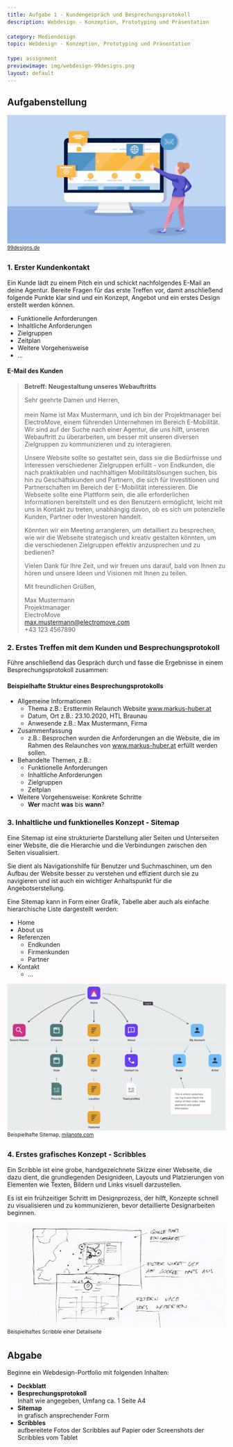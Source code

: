 ```yaml
---
title: Aufgabe 1 - Kundengespräch und Besprechungsprotokoll
description: Webdesign - Konzeption, Prototyping und Präsentation

category: Mediendesign
topic: Webdesign - Konzeption, Prototyping und Präsentation

type: assignment
previewimage: img/webdesign-99designs.png
layout: default
---
```

## Aufgabenstellung
![img.png](img/webdesign-99designs.png)
<sup>[99designs.de](https://99designs.de/blog/web-digitales-design/was-ist-webdesign)</sup>




### 1. Erster Kundenkontakt

Ein Kunde lädt zu einem Pitch ein und schickt nachfolgendes E-Mail an deine Agentur. Bereite Fragen für das erste Treffen vor, damit anschließend folgende Punkte klar sind und ein Konzept, Angebot und ein erstes Design erstellt werden können.

- Funktionelle Anforderungen
- Inhaltliche Anforderungen
- Zielgruppen
- Zeitplan
- Weitere Vorgehensweise
- ...


#### E-Mail des Kunden
> **Betreff: Neugestaltung unseres Webauftritts**
>
> Sehr geehrte Damen und Herren,<br><br>
> mein Name ist Max Mustermann, und ich bin der Projektmanager bei ElectroMove, einem führenden Unternehmen im Bereich E-Mobilität. Wir sind auf der Suche nach einer Agentur, die uns hilft, unseren Webauftritt zu überarbeiten, um besser mit unseren diversen Zielgruppen zu kommunizieren und zu interagieren.
>
> Unsere Website sollte so gestaltet sein, dass sie die Bedürfnisse und Interessen verschiedener Zielgruppen erfüllt - von Endkunden, die nach praktikablen und nachhaltigen Mobilitätslösungen suchen, bis hin zu Geschäftskunden und Partnern, die sich für Investitionen und Partnerschaften im Bereich der E-Mobilität interessieren. Die Webseite sollte eine Plattform sein, die alle erforderlichen Informationen bereitstellt und es den Benutzern ermöglicht, leicht mit uns in Kontakt zu treten, unabhängig davon, ob es sich um potenzielle Kunden, Partner oder Investoren handelt.
>
> Könnten wir ein Meeting arrangieren, um detailliert zu besprechen, wie wir die Webseite strategisch und kreativ gestalten könnten, um die verschiedenen Zielgruppen effektiv anzusprechen und zu bedienen?
>
> Vielen Dank für Ihre Zeit, und wir freuen uns darauf, bald von Ihnen zu hören und unsere Ideen und Visionen mit Ihnen zu teilen.
>
> Mit freundlichen Grüßen,
>
> Max Mustermann  
> Projektmanager  
> ElectroMove  
> [max.mustermann@electromove.com ](mailto:max.mustermann@electromove.com) <br>
> +43 123 4567890

### 2. Erstes Treffen mit dem Kunden und Besprechungsprotokoll

Führe anschließend das Gespräch durch und fasse die Ergebnisse in einem Besprechungsprotokoll zusammen:

#### Beispielhafte Struktur eines Besprechungsprotokolls
- Allgemeine Informationen
    - Thema z.B.: Ersttermin Relaunch Website www.markus-huber.at
    - Datum, Ort z.B.: 23.10.2020, HTL Braunau
    - Anwesende z.B.: Max Mustermann, Firma
- Zusammenfassung
    - z.B.: Besprochen wurden die Anforderungen an die Website, die im Rahmen des Relaunches von
      www.markus-huber.at erfüllt werden sollen.
- Behandelte Themen, z.B.:
    - Funktionelle Anforderungen
    - Inhaltliche Anforderungen
    - Zielgruppen
    - Zeitplan
- Weitere Vorgehensweise: Konkrete Schritte
    - **Wer** macht **was** bis **wann**?

### 3. Inhaltliche und funktionelles Konzept - Sitemap
Eine Sitemap ist eine strukturierte Darstellung aller Seiten und Unterseiten einer Website, die die Hierarchie und die Verbindungen zwischen den Seiten visualisiert. 

Sie dient als Navigationshilfe für Benutzer und Suchmaschinen, um den Aufbau der Website besser zu verstehen und effizient durch sie zu navigieren und ist auch ein wichtiger Anhaltspunkt für die Angebotserstellung.

Eine Sitemap kann in Form einer Grafik, Tabelle aber auch als einfache hierarchische Liste dargestellt werden:

- Home
- About us
- Referenzen
  - Endkunden
  - Firmenkunden
  - Partner
- Kontakt
  - ...


![img.png](img/sitemap-example.png)
<sup>Beispielhafte Sitemap, [milanote.com](https://milanote.com/templates/marketing/site-map)</sup>

### 4. Erstes grafisches Konzept - Scribbles

Ein Scribble ist eine grobe, handgezeichnete Skizze einer Webseite, die dazu dient, die grundlegenden Designideen, Layouts und Platzierungen von Elementen wie Texten, Bildern und Links visuell darzustellen. 

Es ist ein frühzeitiger Schritt im Designprozess, der hilft, Konzepte schnell zu visualisieren und zu kommunizieren, bevor detaillierte Designarbeiten beginnen.

![img.png](img/scribble-example.png)
<sup>Beispielhaftes Scribble einer Detailseite</sup>


## Abgabe
Beginne ein Webdesign-Portfolio mit folgenden Inhalten:
- **Deckblatt**
- **Besprechungsprotokoll**<br>Inhalt wie angegeben, Umfang ca. 1 Seite A4
- **Sitemap**<br>in grafisch ansprechender Form
- **Scribbles**<br>aufbereitete Fotos der Scribbles auf Papier oder Screenshots der Scribbles vom Tablet 
